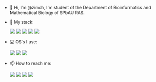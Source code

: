 - 👋 Hi, I’m @zimch, I'm student of the Department of Bioinformatics and Mathematical Biology of SPbAU RAS.
- 👀 My stack: 
  
  ![](https://img.shields.io/badge/Python-14354C?style=for-the-badge&logo=python&logoColor=white) ![]([https://img.shields.io/badge/Flask-000000?style=for-the-badge&logo=flask&logoColor=white](https://img.shields.io/badge/Django-092E20?style=for-the-badge&logo=django&logoColor=white)) ![](https://img.shields.io/badge/HTML5-E34F26?style=for-the-badge&logo=html5&logoColor=white) ![](https://img.shields.io/badge/CSS3-1572B6?style=for-the-badge&logo=css3&logoColor=white) ![](https://img.shields.io/badge/Bootstrap-563D7C?style=for-the-badge&logo=bootstrap&logoColor=white)
  
- 💻 OS's I use:

  ![](https://img.shields.io/badge/mac%20os-000000?style=for-the-badge&logo=apple&logoColor=white) ![](https://img.shields.io/badge/Ubuntu-E95420?style=for-the-badge&logo=ubuntu&logoColor=white) ![](https://img.shields.io/badge/Arch_Linux-1793D1?style=for-the-badge&logo=arch-linux&logoColor=white)

- 📫 How to reach me:

  [![](https://img.shields.io/badge/Gmail-D14836?style=for-the-badge&logo=gmail&logoColor=white)](mailto:gregoryshanin.job@gmail.com) [![](https://img.shields.io/badge/Telegram-2CA5E0?style=for-the-badge&logo=telegram&logoColor=white)](https://www.google.com/?client=safari) [![](https://img.shields.io/badge/вконтакте-%232E87FB.svg?&style=for-the-badge&logo=vk&logoColor=white)](https://vk.com/zimch) [![](https://img.shields.io/badge/GitHub-100000?style=for-the-badge&logo=github&logoColor=white)](https://github.com/zimch)
